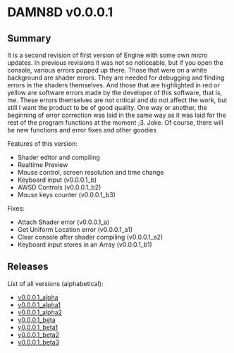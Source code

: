 # DAMN8D v0.0.0.1

## Summary

It is a second revision of first version of Engine with some own micro updates. In previous revisions it was not so noticeable, but if you open the console, various errors popped up there. Those that were on a white background are shader errors. They are needed for debugging and finding errors in the shaders themselves. And those that are highlighted in red or yellow are software errors made by the developer of this software, that is, me. These errors themselves are not critical and do not affect the work, but still I want the product to be of good quality. One way or another, the beginning of error correction was laid in the same way as it was laid for the rest of the program functions at the moment ;3. Joke. Of course, there will be new functions and error fixes and other goodies

Features of this version:

* Shader editor and compiling
* Realtime Preview
* Mouse control, screen resolution and time change
* Keyboard input (v0.0.0.1_b)
* AWSD Controls (v0.0.0.1_b2)
* Mouse keys counter (v0.0.0.1_b3)

Fixes:

* Attach Shader error (v0.0.0.1_a)
* Get Uniform Location error (v0.0.0.1_a1)
* Clear console after shader compiling (v0.0.0.1_a2)
* Keyboard input stores in an Array (v0.0.0.1_b1)

## Releases

List of all versions (alphabetical):

* [v0.0.0.1_alpha](v0.0.0.1_a/index.html)
* [v0.0.0.1_alpha1](v0.0.0.1_a1/index.html)
* [v0.0.0.1_alpha2](v0.0.0.1_a2/index.html)
* [v0.0.0.1_beta](v0.0.0.1_b/index.html)
* [v0.0.0.1_beta1](v0.0.0.1_b1/index.html)
* [v0.0.0.1_beta2](v0.0.0.1_b2/index.html)
* [v0.0.0.1_beta3](v0.0.0.1_b3/index.html)
